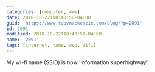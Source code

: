 ```yaml
---
categories: [computer, www]
date: 2018-10-22T18:40:58-04:00
guid: 'https://www.tobymackenzie.com/blog/?p=2091'
id: 2091
modified: 2018-10-22T18:40:58-04:00
name: '2091'
tags: [internet, name, web, wifi]
---
```


My wi-fi name (SSID) is now 'information superhighway'.
